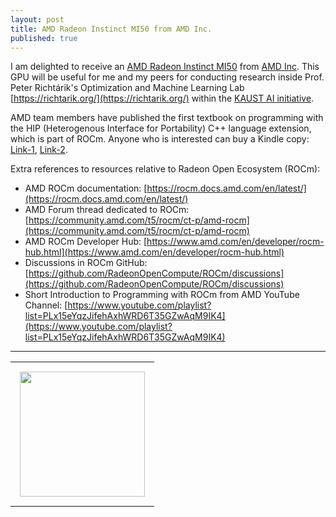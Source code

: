 ```yaml
---
layout: post
title: AMD Radeon Instinct MI50 from AMD Inc.
published: true
---
```


I am delighted to receive an [AMD Radeon Instinct MI50](https://www.amd.com/en/products/professional-graphics/instinct-mi50) from [AMD Inc](https://www.amd.com/en.html). This GPU will be useful for me and my peers for conducting research inside Prof. Peter Richtárik's Optimization and Machine Learning Lab [https://richtarik.org/](https://richtarik.org/) within the [KAUST AI initiative](https://cemse.kaust.edu.sa/ai/ai).

AMD team members have published the first textbook on programming with the HIP (Heterogenous Interface for Portability) C++ language extension, which is part of ROCm. Anyone who is interested can buy a Kindle copy: [Link-1](https://www.barnesandnoble.com/w/accelerated-computing-with-hip-yifan-sun/1142866934), [Link-2](https://www.amazon.co.jp/dp/B0BR8KSS7K).

Extra references to resources relative to Radeon Open Ecosystem (ROCm):

* AMD ROCm documentation: [https://rocm.docs.amd.com/en/latest/](https://rocm.docs.amd.com/en/latest/)
* AMD Forum thread dedicated to ROCm: [https://community.amd.com/t5/rocm/ct-p/amd-rocm](https://community.amd.com/t5/rocm/ct-p/amd-rocm)
* AMD ROCm Developer Hub: [https://www.amd.com/en/developer/rocm-hub.html](https://www.amd.com/en/developer/rocm-hub.html)
* Discussions in ROCm GitHub: [https://github.com/RadeonOpenCompute/ROCm/discussions](https://github.com/RadeonOpenCompute/ROCm/discussions)
* Short Introduction to Programming with ROCm from AMD YouTube Channel: [https://www.youtube.com/playlist?list=PLx15eYqzJifehAxhWRD6T35GZwAqM9IK4](https://www.youtube.com/playlist?list=PLx15eYqzJifehAxhWRD6T35GZwAqM9IK4)

---

<table>
<tr>
<td style="padding: 15px"> <img height="200px" src="https://burlachenkok.github.io/materials/amd-mi50-gpu.jpg"/> </td> 
</tr>
</table>
